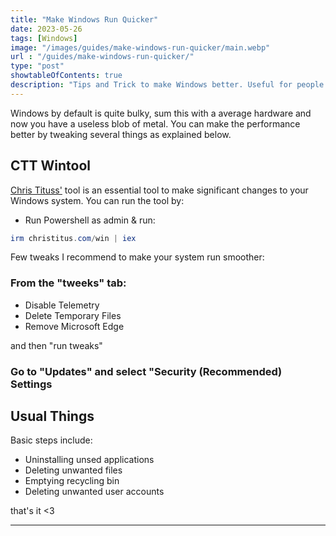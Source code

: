 ```yaml
---
title: "Make Windows Run Quicker"
date: 2023-05-26
tags: [Windows]
image: "/images/guides/make-windows-run-quicker/main.webp"
url : "/guides/make-windows-run-quicker/"
type: "post"
showtableOfContents: true
description: "Tips and Trick to make Windows better. Useful for people with lowend hardware"
---
```


Windows by default is quite bulky, sum this with a average hardware and now you have a useless blob of metal. You can make the performance better by tweaking several things as explained below. 

## CTT Wintool
[Chris Tituss']() tool is an essential tool to make significant changes to your Windows system. You can run the tool by: 

- Run Powershell as admin & run:
```powershell
irm christitus.com/win | iex
```
Few tweaks I recommend to make your system run smoother: 

### From the "tweeks" tab: 
- Disable Telemetry 
- Delete Temporary Files
- Remove Microsoft Edge

and then "run tweaks" 

### Go to "Updates" and select "Security (Recommended) Settings

## Usual Things
Basic steps include: 
- Uninstalling unsed applications
- Deleting unwanted files
- Emptying recycling bin 
- Deleting unwanted user accounts

that's it <3

----

  